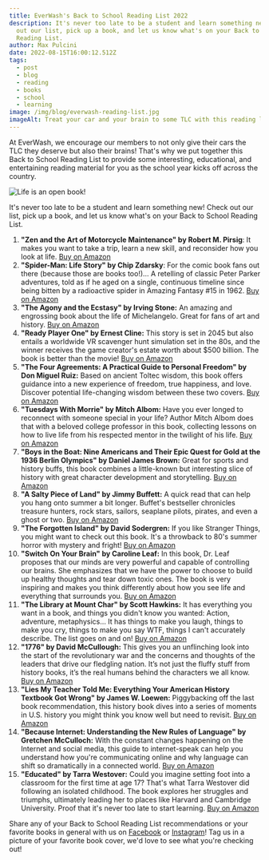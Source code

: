 ```yaml
---
title: EverWash's Back to School Reading List 2022
description: It's never too late to be a student and learn something new! Check
  out our list, pick up a book, and let us know what's on your Back to School
  Reading List.
author: Max Pulcini
date: 2022-08-15T16:00:12.512Z
tags:
  - post
  - blog
  - reading
  - books
  - school
  - learning
image: /img/blog/everwash-reading-list.jpg
imageAlt: Treat your car and your brain to some TLC with this reading list
---
```

At EverWash, we encourage our members to not only give their cars the TLC they deserve but also their brains! That's why we put together this Back to School Reading List to provide some interesting, educational, and entertaining reading material for you as the school year kicks off across the country. 

![Life is an open book!](/img/blog/open-books.png "Life is an open book!")

It's never too late to be a student and learn something new! Check out our list, pick up a book, and let us know what's on your Back to School Reading List.

1. **"Zen and the Art of Motorcycle Maintenance" by Robert M. Pirsig**: It makes you want to take a trip, learn a new skill, and reconsider how you look at life. [Buy on Amazon](https://www.amazon.com/Zen-Art-Motorcycle-Maintenance-Inquiry/dp/0060589469)
2. **"Spider-Man: Life Story" by Chip Zdarsky**: For the comic book fans out there (because those are books too!)... A retelling of classic Peter Parker adventures, told as if he aged on a single, continuous timeline since being bitten by a radioactive spider in Amazing Fantasy #15 in 1962. [Buy on Amazon](https://www.amazon.com/Spider-Man-Life-Story-Chip-Zdarsky/dp/1302917331)
3. **"The Agony and the Ecstasy" by Irving Stone:** An amazing and engrossing book about the life of Michelangelo. Great for fans of art and history. [Buy on Amazon](https://www.amazon.com/The-Agony-and-Ecstasy-audiobook/dp/B007IWFHOC/ref=sr_1_1?keywords=agony+and+ecstasy+book&qid=1660580481&s=books&sprefix=agony%2Cstripbooks%2C65&sr=1-1)
4. **"Ready Player One" by Ernest Cline:** This story is set in 2045 but also entails a worldwide VR scavenger hunt simulation set in the 80s, and the winner receives the game creator's estate worth about $500 billion. The book is better than the movie! [Buy on Amazon](https://www.amazon.com/Ready-Player-One-Ernest-Cline-audiobook/dp/B005HG7BWC/ref=sr_1_1?keywords=ready+player+one&qid=1660580509&s=audible&sprefix=ready+player%2Caudible%2C63&sr=1-1)
5. **"The Four Agreements: A Practical Guide to Personal Freedom" by Don Miguel Ruiz:** Based on ancient Toltec wisdom, this book offers guidance into a new experience of freedom, true happiness, and love. Discover potential life-changing wisdom between these two covers. [Buy on Amazon](https://www.amazon.com/Four-Agreements-Practical-Personal-Freedom/dp/1878424319)
6. **"Tuesdays With Morrie" by Mitch Albom:** Have you ever longed to reconnect with someone special in your life? Author Mitch Albom does that with a beloved college professor in this book, collecting lessons on how to live life from his respected mentor in the twilight of his life. [Buy on Amazon](https://www.amazon.com/Tuesdays-Morrie-Greatest-Lesson-Anniversary/dp/076790592X/ref=sr_1_1?keywords=tuesdays+with+morrie&qid=1660580601&s=books&sprefix=tuesda%2Cstripbooks%2C64&sr=1-1)
7. **"Boys in the Boat: Nine Americans and Their Epic Quest for Gold at the 1936 Berlin Olympics" by Daniel James Brown:** Great for sports and history buffs, this book combines a little-known but interesting slice of history with great character development and storytelling. [Buy on Amazon](https://www.amazon.com/Boys-Boat-Americans-Berlin-Olympics/dp/0143125478/ref=sr_1_1?keywords=boys+in+the+boat&qid=1660580615&s=books&sprefix=boys+in+th%2Cstripbooks%2C62&sr=1-1)
8. **"A Salty Piece of Land" by Jimmy Buffett:** A quick read that can help you hang onto summer a bit longer. Buffet's bestseller chronicles treasure hunters, rock stars, sailors, seaplane pilots, pirates, and even a ghost or two. [Buy on Amazon](https://www.amazon.com/Salty-Piece-Land-Jimmy-Buffett/dp/031605996X/ref=sr_1_1?keywords=salty+piece+of+land&qid=1660581128&s=books&sprefix=salty+p%2Cstripbooks%2C71&sr=1-1)
9. **"The Forgotten Island" by David Sodergren:** If you like Stranger Things, you might want to check out this book. It's a throwback to 80's summer horror with mystery and fright! [Buy on Amazon](https://www.amazon.com/Forgotten-Island-Horror-Novel/dp/1718173466/ref=sr_1_1?keywords=forgotten+island&qid=1660581142&s=books&sprefix=forgotten+is%2Cstripbooks%2C77&sr=1-1)
10. **"Switch On Your Brain" by Caroline Leaf:** In this book, Dr. Leaf proposes that our minds are very powerful and capable of controlling our brains. She emphasizes that we have the power to choose to build up healthy thoughts and tear down toxic ones. The book is very inspiring and makes you think differently about how you see life and everything that surrounds you. [Buy on Amazon](https://www.amazon.com/Switch-Your-Brain-Happiness-Thinking/dp/0801018390/ref=sr_1_1?keywords=switch+on+your+brain&qid=1660581158&s=books&sprefix=switch+on+%2Cstripbooks%2C67&sr=1-1)
11. **"The Library at Mount Char" by Scott Hawkins:** It has everything you want in a book, and things you didn't know you wanted: Action, adventure, metaphysics… It has things to make you laugh, things to make you cry, things to make you say WTF, things I can't accurately describe. The list goes on and on! [Buy on Amazon](https://www.amazon.com/Library-at-Mount-Char-audiobook/dp/B00XV0XR7Y/ref=sr_1_1?crid=10J5TDN4EBZ5L&keywords=library+at+mount+char+by+scott+hawkins&qid=1660581194&s=books&sprefix=library+%2Cstripbooks%2C74&sr=1-1)
12. **"1776" by David McCullough:** This gives you an unflinching look into the start of the revolutionary war and the concerns and thoughts of the leaders that drive our fledgling nation. It’s not just the fluffy stuff from history books, it’s the real humans behind the characters we all know. [Buy on Amazon](https://www.amazon.com/1776-David-McCullough-audiobook/dp/B0009S2F0G/ref=sr_1_1?crid=3II8YY05XS3HK&keywords=1776+david+mccullough&qid=1660581211&s=audible&sprefix=177%2Caudible%2C67&sr=1-1)
13. **"Lies My Teacher Told Me: Everything Your American History Textbook Got Wrong" by James W. Loewen:** Piggybacking off the last book recommendation, this history book dives into a series of moments in U.S. history you might think you know well but need to revisit. [Buy on Amazon](https://www.amazon.com/Lies-My-Teacher-Told-2nd/dp/B07T15Q8TM/ref=sr_1_1?keywords=lies+my+teacher+told+me&qid=1660581224&s=audible&sprefix=lies+m%2Caudible%2C62&sr=1-1)
14. **"Because Internet: Understanding the New Rules of Language" by Gretchen McCulloch:** With the constant changes happening on the Internet and social media, this guide to internet-speak can help you understand how you're communicating online and why language can shift so dramatically in a connected world. [Buy on Amazon](https://www.amazon.com/Because-Internet-audiobook/dp/B07RHC94XK/ref=sr_1_1?keywords=because+internet&qid=1660581249&s=audible&sprefix=because+int%2Caudible%2C62&sr=1-1)
15. **"Educated" by Tarra Westover:** Could you imagine setting foot into a classroom for the first time at age 17? That's what Tarra Westover did following an isolated childhood. The book explores her struggles and triumphs, ultimately leading her to places like Harvard and Cambridge University. Proof that it's never too late to start learning. [Buy on Amazon](https://www.amazon.com/Educated-Tara-Westover-audiobook/dp/B075F68BFV/ref=sr_1_1?crid=3JTHHZ37Y0E6T&keywords=educated&qid=1660581264&s=audible&sprefix=educated%2Caudible%2C64&sr=1-1)

Share any of your Back to School Reading List recommendations or your favorite books in general with us on [Facebook](https://www.facebook.com/EverWash) or [Instagram](https://www.instagram.com/everwashcc/?hl=en)! Tag us in a picture of your favorite book cover, we'd love to see what you're checking out!